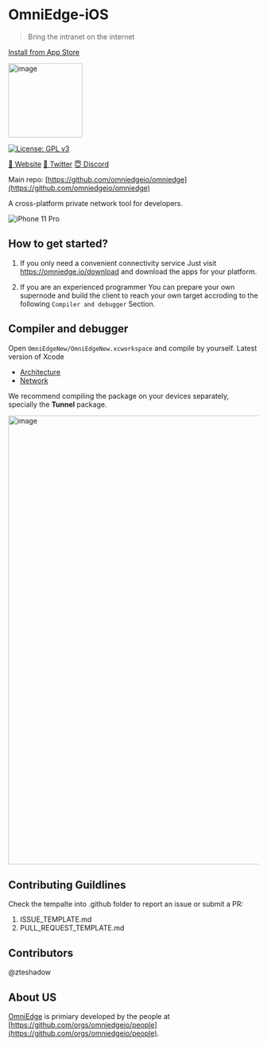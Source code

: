 # OmniEdge-iOS

>Bring the intranet on the internet

[Install from App Store](https://apps.apple.com/us/app/omniedgenew/id1603005893)

<img width="149" alt="image" src="https://user-images.githubusercontent.com/93888/175050671-936ad8d5-60a5-4e3a-917f-794686e67b81.png">

<!-- [![Build Status]() -->
[![License: GPL v3](https://img.shields.io/badge/License-GPL%20v3-blue.svg)](http://www.gnu.org/licenses/gpl-3.0)

[🤝 Website](https://omniedge.io)
[💬 Twitter](https://twitter.com/omniedgeio)
[😇 Discord](https://discord.gg/d4faRPYj)

Main repo: [https://github.com/omniedgeio/omniedge](https://github.com/omniedgeio/omniedge)

A cross-platform private network tool for developers.

![iPhone 11 Pro](https://user-images.githubusercontent.com/93888/171176670-44ee5db1-f61f-4caa-9227-9b2dd26417e2.png)


## How to get started? 

1. If you only need a convenient connectivity service 
Just visit https://omniedge.io/download and download the apps for your platform. 

2. If you are an experienced programmer 
You can prepare your own supernode and build the client to reach your own target accroding to the following `Compiler and debugger` Section.

## Compiler and debugger

Open `OmniEdgeNew/OmniEdgeNew.xcworkspace` and compile by yourself. 
Latest version of Xcode

- [Architecture](/docs/Architecture.md)
- [Network](/docs/Network.md)

We recommend compiling the package on your devices separately, specially the **Tunnel** package. 

<img width="902" alt="image" src="https://user-images.githubusercontent.com/93888/180374544-0ae0fbd8-3413-427f-8e9b-ec0c49249f0e.png">

## Contributing Guildlines

Check the tempalte into .github folder to report an issue or submit a PR: 
1. ISSUE_TEMPLATE.md 
2. PULL_REQUEST_TEMPLATE.md 

## Contributors

@zteshadow 

## About US
[OmniEdge](https://omniedge.io) is primiary developed by the people at [https://github.com/orgs/omniedgeio/people](https://github.com/orgs/omniedgeio/people). 
